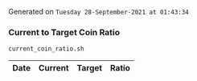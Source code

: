 Generated on `Tuesday 28-September-2021 at 01:43:34`

### Current to Target Coin Ratio
`current_coin_ratio.sh`

Date|Current|Target|Ratio
---|---|---|---
